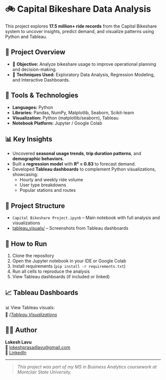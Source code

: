 # 🚲 Capital Bikeshare Data Analysis

This project explores **17.5 million+ ride records** from the Capital Bikeshare system to uncover insights, predict demand, and visualize patterns using Python and Tableau.

## 📌 Project Overview

- 📍 **Objective:** Analyze bikeshare usage to improve operational planning and decision-making.
- 🧠 **Techniques Used:** Exploratory Data Analysis, Regression Modeling, and Interactive Dashboards.

## 🧰 Tools & Technologies

- **Languages:** Python  
- **Libraries:** Pandas, NumPy, Matplotlib, Seaborn, Scikit-learn  
- **Visualization:** Python (matplotlib/seaborn), Tableau  
- **Notebook Platform:** Jupyter / Google Colab

## 📊 Key Insights

- Uncovered **seasonal usage trends**, **trip duration patterns**, and **demographic behaviors**.
- Built a **regression model** with **R² = 0.83** to forecast demand.
- Developed **Tableau dashboards** to complement Python visualizations, showcasing:
  - Hourly and weekly ride volume
  - User type breakdowns
  - Popular stations and routes

## 📁 Project Structure

- `Capital Bikeshare Project.ipynb` – Main notebook with full analysis and visualizations  
- [tableau_visuals/](https://github.com/lokeshlavu01/Capital-Bikeshare-Data-Analysis/tree/main/tableau_visuals) – Screenshots from Tableau dashboards  

## 🚀 How to Run

1. Clone the repository  
2. Open the Jupyter notebook in your IDE or Google Colab  
3. Install requirements (`pip install -r requirements.txt`)  
4. Run all cells to reproduce the analysis  
5. View Tableau dashboards (if included or linked)

## 📈 Tableau Dashboards

📊 View Tableau visuals:  
🔗 *[[Tableau Visualizations](https://public.tableau.com/views/CapitalBikeshareDataAnalysis_17476145553080/CapitalBikeshareUsageDashboard?:language=en-US&publish=yes&:sid=&:redirect=auth&:display_count=n&:origin=viz_share_link)*

## 👨‍💻 Author

**Lokesh Lavu**  
📧 lokeshprasadlavu@gmail.com  
🔗 [LinkedIn](https://linkedin.com/in/lokeshlavu)

---

> *This project was part of my MS in Business Analytics coursework at Montclair State University.*
